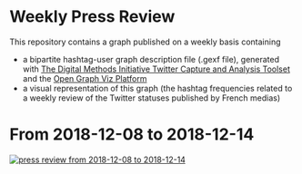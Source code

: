 # Weekly Press Review

This repository contains a graph published on a weekly basis containing
 - a bipartite hashtag-user graph description file (.gexf file),
 generated with [The Digital Methods Initiative Twitter Capture and Analysis Toolset](https://github.com/digitalmethodsinitiative/dmi-tcat)
 and the [Open Graph Viz Platform](https://gephi.org/)
 - a visual representation of this graph (the hashtag frequencies related
 to a weekly review of the Twitter statuses published by French medias)

# From 2018-12-08 to 2018-12-14

[![press review from 2018-12-08 to 2018-12-14](https://raw.githubusercontent.com/WeavingTheWeb/weekly-press-review/master/from-2018-12-08-to-2018-12-14/from-2018-12-08-to-2018-12-14.png)](https://twitter.com/revue_2_presse/status/1073696187163791360)

